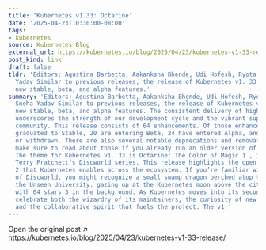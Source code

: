 ```yaml
---
title: 'Kubernetes v1.33: Octarine'
date: '2025-04-23T10:30:00-08:00'
tags:
- kubernetes
source: Kubernetes Blog
external_url: https://kubernetes.io/blog/2025/04/23/kubernetes-v1-33-release/
post_kind: link
draft: false
tldr: 'Editors: Agustina Barbetta, Aakanksha Bhende, Udi Hofesh, Ryota Sawada, Sneha
  Yadav Similar to previous releases, the release of Kubernetes v1. 33 introduces
  new stable, beta, and alpha features.'
summary: 'Editors: Agustina Barbetta, Aakanksha Bhende, Udi Hofesh, Ryota Sawada,
  Sneha Yadav Similar to previous releases, the release of Kubernetes v1. 33 introduces
  new stable, beta, and alpha features. The consistent delivery of high-quality releases
  underscores the strength of our development cycle and the vibrant support from our
  community. This release consists of 64 enhancements. Of those enhancements, 18 have
  graduated to Stable, 20 are entering Beta, 24 have entered Alpha, and 2 are deprecated
  or withdrawn. There are also several notable deprecations and removals in this release;
  make sure to read about those if you already run an older version of Kubernetes.
  The theme for Kubernetes v1. 33 is Octarine: The Color of Magic 1 , inspired by
  Terry Pratchett’s Discworld series. This release highlights the open source magic
  2 that Kubernetes enables across the ecosystem. If you’re familiar with the world
  of Discworld, you might recognize a small swamp dragon perched atop the tower of
  the Unseen University, gazing up at the Kubernetes moon above the city of Ankh-Morpork
  with 64 stars 3 in the background. As Kubernetes moves into its second decade, we
  celebrate both the wizardry of its maintainers, the curiosity of new contributors,
  and the collaborative spirit that fuels the project. The v1.'
---
```

Open the original post ↗ https://kubernetes.io/blog/2025/04/23/kubernetes-v1-33-release/
